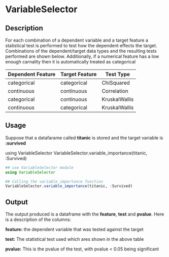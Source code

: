 # VariableSelector

## Description 
For each combination of a dependent variable and a target feature a statistical test is performed to test how the dependent effects the target.  Combinations of the dependent/target data types and the resulting tests performed are shown below.  Additionally,  if a numerical feature has a low enough carnality then it is automatically treated as categorical

| Dependent Feature  | Target Feature | Test Type     |
|--------------------|----------------|---------------|
| categorical        | categorical    | ChiSquared    |
| continuous         | continuous     | Correlation   |
| categorical        | continuous     | KruskalWallis |
| continuous         | categorical    | KruskalWallis |

## Usage
Suppose that a datafarame called **titanic** is stored and the target variable is **:survived**



using VariableSelector
VariableSelector.variable_importance(titanic, :Survived)

```julia
## use VariableSelector module
using VariableSelector

## Calling the variable_importance function
VariableSelector.variable_importance(titanic, :Survived)
```

## Output
The output produced is a dataframe with the **feature**,  **test** and **pvalue**.  Here is a description of the columns:

**feature:** the dependent variable that was tested against the target

**test:** The statistical test used which ares shown in the above table

**pvalue:**  This is the pvalue of the test, with pvalue < 0.05 being significant 